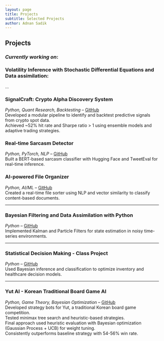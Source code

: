 ```yaml
---
layout: page
title: Projects
subtitle: Selected Projects 
author: Adnan Sadik
---
```


## Projects

### *Currently working on*: 
### Volatility Inference with Stochastic Differential Equations and Data assimilation:
...
### SignalCraft: Crypto Alpha Discovery System  
*Python, Quant Research, Backtesting* – [GitHub](https://github.com/yayme/Crypto-SignalCraft)  
Developed a modular pipeline to identify and backtest predictive signals from crypto spot data.  
Achieved ~52% hit rate and Sharpe ratio > 1 using ensemble models and adaptive trading strategies.

### Real-time Sarcasm Detector  
*Python, PyTorch, NLP* – [GitHub](https://github.com/yayme/Bazinga-)  
Built a BERT-based sarcasm classifier with Hugging Face and TweetEval for real-time inference.

### AI-powered File Organizer  
*Python, AI/ML* – [GitHub](https://github.com/yayme/Desktop_file_organizer)  
Created a real-time file sorter using NLP and vector similarity to classify content-based documents.

---

### Bayesian Filtering and Data Assimilation with Python  
*Python* – [GitHub](https://github.com/yayme/Data-Assimilation)  
Implemented Kalman and Particle Filters for state estimation in noisy time-series environments.

---

### Statistical Decision Making - Class Project  
*Python* – [GitHub](https://github.com/yayme/Statistical-Decision-Making)  
Used Bayesian inference and classification to optimize inventory and healthcare decision models.

---

### Yut AI - Korean Traditional Board Game AI
*Python, Game Theory, Bayesian Optimization* – [GitHub](https://github.com/yayme/COE-Yutnori)  
Developed strategy bots for Yut, a traditional Korean board game competition.  
Tested minimax tree search and heuristic-based strategies.  
Final approach used heuristic evaluation with Bayesian optimization (Gaussian Process + UCB) for weight tuning.  
Consistently outperforms baseline strategy with 54-56% win rate.